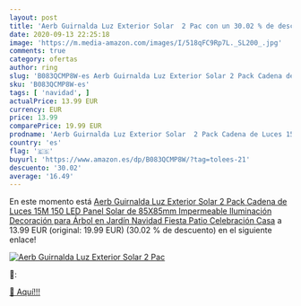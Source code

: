 ```yaml
---
layout: post
title: 'Aerb Guirnalda Luz Exterior Solar  2 Pac con un 30.02 % de descuento'
date: 2020-09-13 22:25:18
image: 'https://m.media-amazon.com/images/I/518qFC9Rp7L._SL200_.jpg'
comments: true
category: ofertas
author: ring
slug: 'B083QCMP8W-es Aerb Guirnalda Luz Exterior Solar 2 Pack Cadena de Luces...'
sku: 'B083QCMP8W-es'
tags: [ 'navidad', ]
actualPrice: 13.99 EUR
currency: EUR
price: 13.99
comparePrice: 19.99 EUR
prodname: 'Aerb Guirnalda Luz Exterior Solar  2 Pack Cadena de Luces 15M 150 LED  Panel Solar de 85X85mm  Impermeable Iluminación Decoración para Árbol en Jardín  Navidad  Fiesta  Patio  Celebración  Casa'
country: 'es'
flag: '🇪🇸'
buyurl: 'https://www.amazon.es/dp/B083QCMP8W/?tag=tolees-21'
descuento: '30.02'
average: '16.49'
---
```


En este momento está [Aerb Guirnalda Luz Exterior Solar  2 Pack Cadena de Luces 15M 150 LED  Panel Solar de 85X85mm  Impermeable Iluminación Decoración para Árbol en Jardín  Navidad  Fiesta  Patio  Celebración  Casa](https://www.amazon.es/dp/B083QCMP8W/?tag=tolees-21) a 13.99 EUR (original: 19.99 EUR) (30.02 %  de descuento) en el siguiente enlace!

[![Aerb Guirnalda Luz Exterior Solar  2 Pac](https://m.media-amazon.com/images/I/518qFC9Rp7L._SL200_.jpg)](https://www.amazon.es/dp/B083QCMP8W/?tag=tolees-21)

🔎:


[🛒 Aquí!!!](https://www.amazon.es/dp/B083QCMP8W/?tag=tolees-21)
